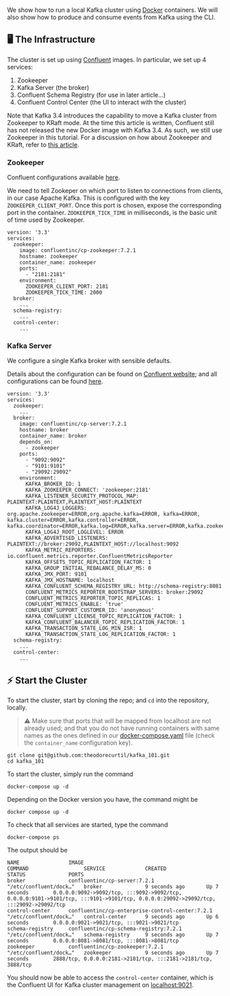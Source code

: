 We show how to run a local Kafka cluster using [Docker](https://www.docker.com/) containers. We will also show how to produce and consume events from Kafka using the CLI.

## :desktop_computer: The Infrastructure

The cluster is set up using [Confluent](https://hub.docker.com/u/confluentinc) images. In particular, we set up 4 services:

1. Zookeeper
2. Kafka Server (the broker)
3. Confluent Schema Registry (for use in later article...)
4. Confluent Control Center (the UI to interact with the cluster)

Note that Kafka 3.4 introduces the capability to move a Kafka cluster from Zookeeper to KRaft mode. At the time this article is written, Confluent still has not released the new Docker image with Kafka 3.4. As such, we still use Zookeeper in this tutorial. For a discussion on how about Zookeeper and KRaft, refer to [this article](https://www.confluent.io/blog/kafka-without-zookeeper-a-sneak-peek/).

### Zookeeper

Confluent configurations available [here](https://docs.confluent.io/platform/current/installation/docker/config-reference.html#zk-configuration).

We need to tell Zookeper on which port to listen to connections from clients, in our case Apache Kafka. This is configured with the key `ZOOKEEPER_CLIENT_PORT`. Once this port is chosen, expose the corresponding port in the container. `ZOOKEEPER_TICK_TIME` in milliseconds, is the basic unit of time used by Zookeeper.

```
version: '3.3'
services:
  zookeeper:
    image: confluentinc/cp-zookeeper:7.2.1
    hostname: zookeeper
    container_name: zookeeper
    ports:
      - "2181:2181"
    environment:
      ZOOKEEPER_CLIENT_PORT: 2181
      ZOOKEEPER_TICK_TIME: 2000
  broker:
    ...
  schema-registry:
    ...
  control-center:
    ...
```

### Kafka Server

We configure a single Kafka broker with sensible defaults.

Details about the configuration can be found on [Confluent website](https://docs.confluent.io/platform/current/installation/docker/config-reference.html#confluent-enterprise-ak-configuration); and all configurations can be found [here](https://docs.confluent.io/platform/current/installation/configuration/broker-configs.html#ak-broker-configurations-for-cp).

```
version: '3.3'
services:
  zookeeper:
    ...
  broker:
    image: confluentinc/cp-server:7.2.1
    hostname: broker
    container_name: broker
    depends_on:
      - zookeeper
    ports:
      - "9092:9092"
      - "9101:9101"
      - "29092:29092"
    environment:
      KAFKA_BROKER_ID: 1
      KAFKA_ZOOKEEPER_CONNECT: 'zookeeper:2181'
      KAFKA_LISTENER_SECURITY_PROTOCOL_MAP: PLAINTEXT:PLAINTEXT,PLAINTEXT_HOST:PLAINTEXT
      KAFKA_LOG4J_LOGGERS: org.apache.zookeeper=ERROR,org.apache.kafka=ERROR, kafka=ERROR, kafka.cluster=ERROR,kafka.controller=ERROR, kafka.coordinator=ERROR,kafka.log=ERROR,kafka.server=ERROR,kafka.zookeeper=ERROR,state.change.logger=ERROR
      KAFKA_LOG4J_ROOT_LOGLEVEL: ERROR
      KAFKA_ADVERTISED_LISTENERS: PLAINTEXT://broker:29092,PLAINTEXT_HOST://localhost:9092
      KAFKA_METRIC_REPORTERS: io.confluent.metrics.reporter.ConfluentMetricsReporter
      KAFKA_OFFSETS_TOPIC_REPLICATION_FACTOR: 1
      KAFKA_GROUP_INITIAL_REBALANCE_DELAY_MS: 0
      KAFKA_JMX_PORT: 9101
      KAFKA_JMX_HOSTNAME: localhost
      KAFKA_CONFLUENT_SCHEMA_REGISTRY_URL: http://schema-registry:8081
      CONFLUENT_METRICS_REPORTER_BOOTSTRAP_SERVERS: broker:29092
      CONFLUENT_METRICS_REPORTER_TOPIC_REPLICAS: 1
      CONFLUENT_METRICS_ENABLE: 'true'
      CONFLUENT_SUPPORT_CUSTOMER_ID: 'anonymous'
      KAFKA_CONFLUENT_LICENSE_TOPIC_REPLICATION_FACTOR: 1
      KAFKA_CONFLUENT_BALANCER_TOPIC_REPLICATION_FACTOR: 1
      KAFKA_TRANSACTION_STATE_LOG_MIN_ISR: 1
      KAFKA_TRANSACTION_STATE_LOG_REPLICATION_FACTOR: 1
  schema-registry:
    ...
  control-center:
    ...
```

## :zap: Start the Cluster

To start the cluster, start by cloning the repo; and `cd` into the repository, locally.

> :warning: Make sure that ports that will be mapped from localhost are not already used; and that you do not have running containers with same names as the ones defined in our [docker-compose.yaml](https://github.com/theodorecurtil/kafka_101/blob/main/docker-compose.yaml) file (check the `container_name` configuration key).

```console
git clone git@github.com:theodorecurtil/kafka_101.git
cd kafka_101
```

To start the cluster, simply run the command

```console
docker-compose up -d
```

Depending on the Docker version you have, the command might be

```console
docker compose up -d
```

To check that all services are started, type the command

```console
docker-compose ps
```

The output should be

```console
NAME                IMAGE                                             COMMAND                  SERVICE             CREATED             STATUS              PORTS
broker              confluentinc/cp-server:7.2.1                      "/etc/confluent/dock…"   broker              9 seconds ago       Up 7 seconds        0.0.0.0:9092->9092/tcp, :::9092->9092/tcp, 0.0.0.0:9101->9101/tcp, :::9101->9101/tcp, 0.0.0.0:29092->29092/tcp, :::29092->29092/tcp
control-center      confluentinc/cp-enterprise-control-center:7.2.1   "/etc/confluent/dock…"   control-center      9 seconds ago       Up 6 seconds        0.0.0.0:9021->9021/tcp, :::9021->9021/tcp
schema-registry     confluentinc/cp-schema-registry:7.2.1             "/etc/confluent/dock…"   schema-registry     9 seconds ago       Up 7 seconds        0.0.0.0:8081->8081/tcp, :::8081->8081/tcp
zookeeper           confluentinc/cp-zookeeper:7.2.1                   "/etc/confluent/dock…"   zookeeper           9 seconds ago       Up 7 seconds        2888/tcp, 0.0.0.0:2181->2181/tcp, :::2181->2181/tcp, 3888/tcp
```

You should now be able to access the `control-center` container, which is the Confluent UI for Kafka cluster management on [localhost:9021](http://localhost:9021/).